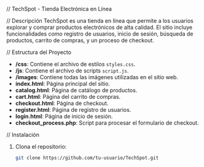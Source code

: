 // TechSpot - Tienda Electrónica en Línea

// Descripción
TechSpot es una tienda en línea que permite a los usuarios explorar y comprar productos electrónicos de alta calidad. El sitio incluye funcionalidades como registro de usuarios, inicio de sesión, búsqueda de productos, carrito de compras, y un proceso de checkout.

// Estructura del Proyecto
- **/css**: Contiene el archivo de estilos `styles.css`.
- **/js**: Contiene el archivo de scripts `script.js`.
- **/images**: Contiene todas las imágenes utilizadas en el sitio web.
- **index.html**: Página principal del sitio.
- **catalog.html**: Página de catálogo de productos.
- **cart.html**: Página del carrito de compras.
- **checkout.html**: Página de checkout.
- **register.html**: Página de registro de usuarios.
- **login.html**: Página de inicio de sesión.
- **checkout_process.php**: Script para procesar el formulario de checkout.

// Instalación
1. Clona el repositorio:
   ```bash
   git clone https://github.com/tu-usuario/TechSpot.git